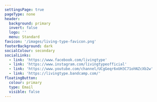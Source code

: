 ```yaml
---
settingsPage: true
pageType: none
header:
  background: primary
  invert: false
  logo: ''
  menu: Standard
favicon: '/images/living-type-favicon.png'
footerBackground: dark
socialColour: secondary
socialLinks:
  - link: 'https://www.facebook.com/livingtype'
  - link: 'https://www.instagram.com/livingtypeofficial'
  - link: 'https://www.youtube.com/channel/UCgGeqr6xUH3C71ohNZcXb2w'
  - link: 'https://livingtype.bandcamp.com/'
floatingButton:
  colour: primary
  type: Email
  visible: false
---
```


